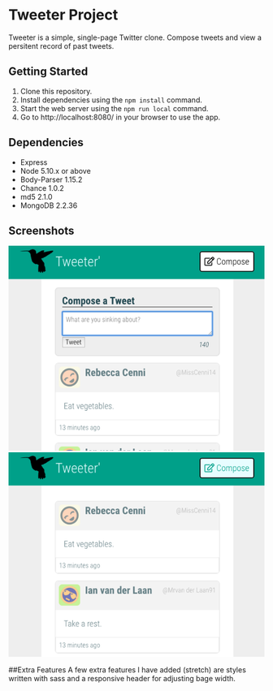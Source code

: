 # Tweeter Project

Tweeter is a simple, single-page Twitter clone. Compose tweets and view a persitent record of past tweets.

## Getting Started

1. Clone this repository.
2. Install dependencies using the `npm install` command.
3. Start the web server using the `npm run local` command.
4. Go to http://localhost:8080/ in your browser to use the app.

## Dependencies

- Express
- Node 5.10.x or above
- Body-Parser 1.15.2
- Chance 1.0.2
- md5 2.1.0
- MongoDB 2.2.36

## Screenshots

!["Screenshot of tweet compose box"](https://raw.githubusercontent.com/aaronrbg/tweeter/master/docs/screenshots/compose-tweet.png)
!["Screenshot of tweets"](https://raw.githubusercontent.com/aaronrbg/tweeter/master/docs/screenshots/tweets.png)

##Extra Features
A few extra features I have added (stretch) are styles written with sass and a responsive header for adjusting bage width.